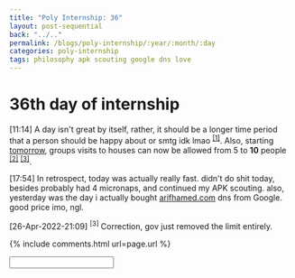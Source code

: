 ```yaml
---
title: "Poly Internship: 36"
layout: post-sequential
back: "../.."
permalink: /blogs/poly-internship/:year/:month/:day
categories: poly-internship
tags: philosophy apk scouting google dns love
---
```

# 36th day of internship

<span class="timestamp">[11:14]</span> A day isn't great by itself, rather, it should be a longer time period that a person should be happy about or smtg idk lmao <sup><a href="#1">[1]</a></sup>. Also, starting [tomorrow](https://arifhamed.com/blogs/poly-internship/2022/04/26), groups visits to houses can now be allowed from 5 to **10** people <sup><a href="#2">[2]</a></sup> <sup><a href="#3">[3]</a></sup>.

<span class="timestamp">[17:54]</span> In retrospect, today was actually really fast. didn't do shit today, besides probably had 4 micronaps, and continued my APK scouting. also, yesterday was the day i actually bought [arifhamed.com](arifhamed.com) dns from Google. good price imo, ngl.

<span class="timestamp">[26-Apr-2022-21:09]</span> <sup id="#3">[3]</sup> Correction, gov just removed the limit entirely.

{% include comments.html url=page.url %}

<input id="password-input" type="password" class="text-secret" onkeyup="unlock()" autocomplete="off">

<span class="disable-selection" id="truth" style="display:none;"><sup id="1">[1]</sup> God's love won me again, and oh how I missed it! Yesterday during altar call, I saw everyone wanting for more. Matthew 7:7. On hindsight, I think I should've went too, but even on the gallery I saw people being with other people, and caring for them. As I looked, I realized that perhaps maybe this world isn't full of cold-hearted people after all, let alone this community. This is a community where I can truly be myself. i can feel His love. <br><br><sup id="2">[2]</sup> OH YES LORD!! Don't get me wrong, <span class="disable-selection" ondblclick="this.innerHTML='Elliot'">&lt;<b>REDACTED</b>&gt;</span>'s house and family are nice and all, but going home after hg is pain. The other houses are signifantly better to traverse home. Now, I get to see the entire cell group again AS ONE 🥳. </span>